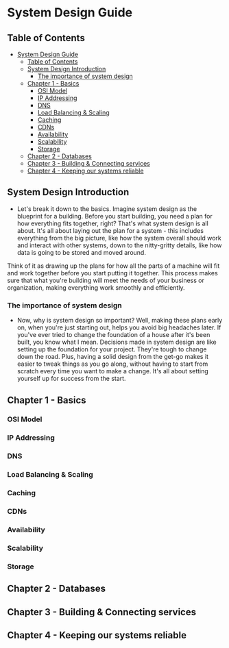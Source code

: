 # System Design Guide

## Table of Contents

- [System Design Guide](#system-design-guide)
  - [Table of Contents](#table-of-contents)
  - [System Design Introduction](#system-design-introduction)
    - [The importance of system design](#the-importance-of-system-design)
  - [Chapter 1 - Basics](#chapter-1---basics)
    - [OSI Model](#osi-model)
    - [IP Addressing](#ip-addressing)
    - [DNS](#dns)
    - [Load Balancing \& Scaling](#load-balancing--scaling)
    - [Caching](#caching)
    - [CDNs](#cdns)
    - [Availability](#availability)
    - [Scalability](#scalability)
    - [Storage](#storage)
  - [Chapter 2 - Databases](#chapter-2---databases)
  - [Chapter 3 - Building \& Connecting services](#chapter-3---building--connecting-services)
  - [Chapter 4 - Keeping our systems reliable](#chapter-4---keeping-our-systems-reliable)

## System Design Introduction

- Let's break it down to the basics. Imagine system design as the blueprint for a building. Before you start building, you need a plan for how everything fits together, right? That's what system design is all about. It's all about laying out the plan for a system - this includes everything from the big picture, like how the system overall should work and interact with other systems, down to the nitty-gritty details, like how data is going to be stored and moved around.

Think of it as drawing up the plans for how all the parts of a machine will fit and work together before you start putting it together. This process makes sure that what you're building will meet the needs of your business or organization, making everything work smoothly and efficiently.

### The importance of system design

- Now, why is system design so important? Well, making these plans early on, when you're just starting out, helps you avoid big headaches later. If you've ever tried to change the foundation of a house after it's been built, you know what I mean. Decisions made in system design are like setting up the foundation for your project. They're tough to change down the road. Plus, having a solid design from the get-go makes it easier to tweak things as you go along, without having to start from scratch every time you want to make a change. It's all about setting yourself up for success from the start.
  
## Chapter 1 - Basics

### OSI Model


### IP Addressing


### DNS

### Load Balancing & Scaling


### Caching


### CDNs


### Availability


### Scalability


### Storage





## Chapter 2 - Databases






## Chapter 3 - Building & Connecting services





## Chapter 4 - Keeping our systems reliable








